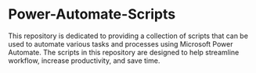 # Power-Automate-Scripts
This repository is dedicated to providing a collection of scripts that can be used to automate various tasks and processes using Microsoft Power Automate. The scripts in this repository are designed to help streamline workflow, increase productivity, and save time. 
